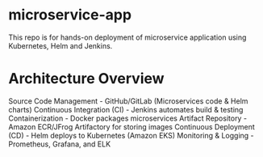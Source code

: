# microservice-app
This repo is for hands-on deployment of microservice application using Kubernetes, Helm and Jenkins.

# Architecture Overview
Source Code Management - GitHub/GitLab (Microservices code & Helm charts)
Continuous Integration (CI) - Jenkins automates build & testing
Containerization - Docker packages microservices
Artifact Repository - Amazon ECR/JFrog Artifactory for storing images
Continuous Deployment (CD) - Helm deploys to Kubernetes (Amazon EKS)
Monitoring & Logging - Prometheus, Grafana, and ELK
